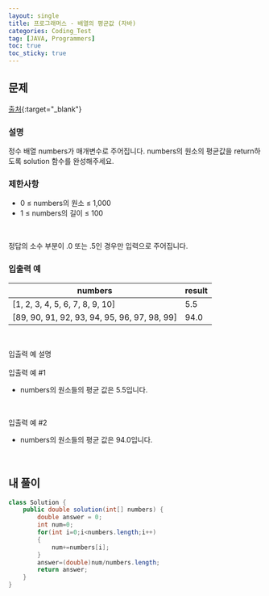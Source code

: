 ```yaml
---
layout: single
title: 프로그래머스 - 배열의 평균값 (자바)
categories: Coding_Test
tag: [JAVA, Programmers]
toc: true
toc_sticky: true
---
```


## 문제
[출처](https://school.programmers.co.kr/learn/courses/30/lessons/120817){:target="_blank"}
### 설명
정수 배열 numbers가 매개변수로 주어집니다. numbers의 원소의 평균값을 return하도록 solution 함수를 완성해주세요.

### 제한사항

 * 0 ≤ numbers의 원소 ≤ 1,000
 * 1 ≤ numbers의 길이 ≤ 100
<br/>

정답의 소수 부분이 .0 또는 .5인 경우만 입력으로 주어집니다.

### 입출력 예

|numbers|result|
|---|---|
|[1, 2, 3, 4, 5, 6, 7, 8, 9, 10]|5.5|
|[89, 90, 91, 92, 93, 94, 95, 96, 97, 98, 99]|94.0|

<br/>

입출력 예 설명
<br/><br/>
입출력 예 #1

 * numbers의 원소들의 평균 값은 5.5입니다.
<br/>

입출력 예 #2

 * numbers의 원소들의 평균 값은 94.0입니다.
<br/>

## 내 풀이
```java
class Solution {
    public double solution(int[] numbers) {
        double answer = 0;
        int num=0;
        for(int i=0;i<numbers.length;i++)
        {
            num+=numbers[i];
        }
        answer=(double)num/numbers.length;
        return answer;
    }
}
```